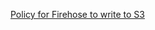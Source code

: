 [Policy for Firehose to write to S3](https://docs.aws.amazon.com/firehose/latest/dev/controlling-access.html#using-iam-s3)